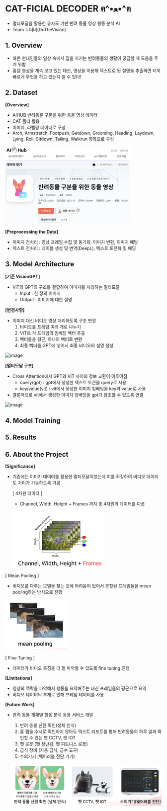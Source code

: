 # CAT-FICIAL DECODER ฅ^•ﻌ•^ฅ
- 멀티모달을 활용한 유사도 기반 반려 동물 영상 행동 분석 AI
- Team 두더비(DoTheVision) 

## 1. Overview
- 바쁜 현대인들의 일상 속에서 집을 지키는 반려동물의 생활이 궁금할 때 도움을 주기 위함
- 홈캠 영상을 계속 보고 있는 대신, 영상을 이용해 텍스트로 된 설명을 추출하면 더욱 빠르게 무엇을 하고 있는지 알 수 있다! 

## 2. Dataset

**[Overview]**

- AIHUB 반려동물 구분을 위한 동물 영상 데이터
- CAT 폴더 활용
- 이미지, 라벨링 데이터로 구성
- Arch, Armstretch, Footpush, Getdown, Grooming, Heading, Laydown, Lying, Roll, Sitdown, Tailing, Walkrun 항목으로 구성

![데이터 출처](images/16.PNG)

**[Preprocessing the Data]**
- 이미지 전처리 : 영상 프레임 수집 및 동기화, 이미지 변환, 이미지 패딩
- 텍스트 전처리 : 레이블 생성 및 번역(DeepL), 텍스트 토큰화 및 패딩


## 3. Model Architecture

**[기존 VisionGPT]**

- ViT와 GPT의 구조를 결합하여 이미지를 처리하는 멀티모달
  - Input : 한 장의 이미지
  - Output : 이미지에 대한 설명

**[변경사항]**

- 이미지 대신 비디오 영상 처리하도록 구조 변경
     1. 비디오를 프레임 여러 개로 나누기
     2. ViT로 각 프레임의 임베딩 벡터 추출
     3. 벡터들을 평균, 하나의 벡터로 변환
     4. 최종 벡터를 GPT에 넣어서 최종 비디오의 설명 생성

![image](https://github.com/user-attachments/assets/bfa96d8c-b19b-4db9-9719-8c02f0f138e9)

**[멀티모달 구조]**

- Cross Attention에서 GPT와 ViT 사이의 정보 교환이 이루어짐
  - query(gpt) : gpt에서 생성한 텍스트 토큰을 query로 사용
  - key/value(vit) : vit에서 생성한 이미지 임베딩을 key와 value로 사용
- 결론적으로 vit에서 생성한 이미지 임베딩을 gpt가 참조할 수 있도록 연결

![image](https://github.com/user-attachments/assets/47eae9e8-1872-4f1e-8ca7-791269a9900e)


## 4. Model Training


## 5. Results

## 6. About the Project

**[Significance]**

- 기존에는 이미지 데이터를 활용한 멀티모달이었는데 이를 확장하여 비디오 데이터도 처리가 가능하도록 가공
  
  [ 4차원 데이터 ]
  - Channel, Width, Height + Frames 까지 총 4차원의 데이터를 다룸
    
  ![4차원 사진](images/20.PNG)

 [ Mean Pooling ]
  - 비디오를 다루는 모델을 찾는 것에 어려움이 있어서 분할된 프레임들을 mean pooling하는 방식으로 진행
    
  ![mean pooling 사진](images/21.PNG)

 [ Fine Tuning ]    
  - 데이터가 비디오 특징을 더 잘 파악할 수 있도록 fine tuning 진행

**[Limitations]**
- 영상의 맥락을 파악해서 행동을 요약해주는 대신 프레임들의 평균으로 요약
- 비디오 데이터의 부재로 인해 프레임 데이터를 사용  
  

**[Future Work]**
- 반려 동물 개체별 행동 분석 응용 서비스 개발
  
  1) 반려 동물 신원 확인(생체 인식)
  2) 홈 캠을 수시로 확인하지 않아도 텍스트 리포트를 통해 반려동물의 하루 일과 확인할 수 있는 펫 CCTV, 펫 IOT
  3) 펫 로봇 (펫 장난감, 펫 피트니스 로봇)
  4) 급식 장비 (자동 급식, 급수 도구)
  5) 수의기기 (웨어러블 진단 기기)
 
  ![발전 방안 사진](images/23.PNG)



